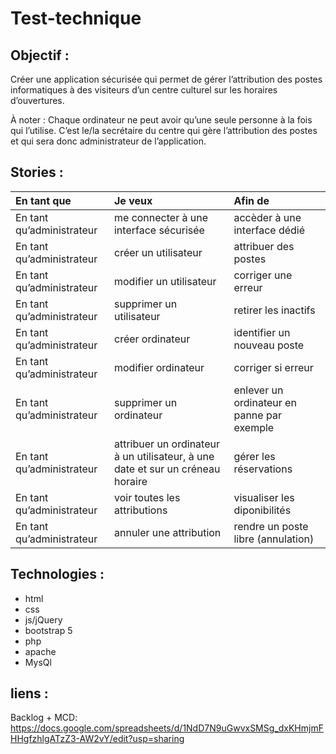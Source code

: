 # Test-technique
## Objectif :
Créer une application sécurisée qui permet de gérer l’attribution des postes informatiques à des visiteurs d’un centre culturel sur les horaires d’ouvertures.

À noter : Chaque ordinateur ne peut avoir qu’une seule personne à la fois qui l’utilise. C’est le/la secrétaire du centre qui gère l’attribution des postes et qui sera donc administrateur de l’application.

## Stories :
| En tant que | Je veux | Afin de |
| :----------| :--------| :--------|
|En tant qu’administrateur |me connecter à une interface sécurisée|accèder à une interface dédié|
|En tant qu’administrateur|créer un utilisateur|attribuer des postes|
|En tant qu’administrateur|modifier un utilisateur| corriger une erreur|
|En tant qu’administrateur|supprimer un utilisateur| retirer les inactifs|
|En tant qu’administrateur| créer ordinateur| identifier un nouveau poste|
|En tant qu’administrateur| modifier ordinateur| corriger si erreur |
|En tant qu’administrateur| supprimer un ordinateur| enlever un ordinateur en panne par exemple|
|En tant qu’administrateur| attribuer un ordinateur à un utilisateur, à une date et sur un créneau horaire| gérer les réservations|
|En tant qu’administrateur| voir toutes les attributions| visualiser les diponibilités|
|En tant qu’administrateur| annuler une attribution| rendre un poste libre (annulation)|

## Technologies :
- html
- css
- js/jQuery
- bootstrap 5
- php
- apache
- MysQl


## liens :
Backlog + MCD:
https://docs.google.com/spreadsheets/d/1NdD7N9uGwvxSMSg_dxKHmjmFHHgfzhlgATzZ3-AW2vY/edit?usp=sharing
